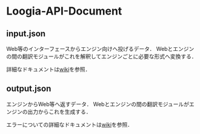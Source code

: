 # Loogia-API-Document

## input.json

Web等のインターフェースからエンジン向けへ投げるデータ．
Webとエンジンの間の翻訳モジュールがこれを解釈してエンジンごとに必要な形式へ変換する．

詳細なドキュメントは[wiki](https://github.com/Optimind-llc/Loogia-API-Document/wiki/Input.json)を参照．

## output.json

エンジンからWeb等へ返すデータ．
Webとエンジンの間の翻訳モジュールがエンジンの出力からこれを生成する．

エラーについての詳細なドキュメントは[wiki](https://github.com/Optimind-llc/Loogia-API-Document/wiki/error)を参照．
